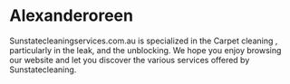 # Alexanderoreen
Sunstatecleaningservices.com.au is specialized in the Carpet cleaning , particularly in the leak, and the unblocking.  We hope you enjoy browsing our website and let you discover the various services offered by Sunstatecleaning.
